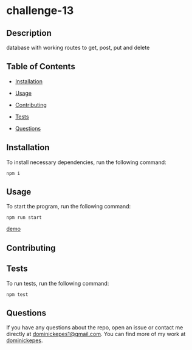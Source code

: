 # challenge-13


## Description

database with working routes to get, post, put and delete

## Table of Contents 

* [Installation](#installation)

* [Usage](#usage)

* [Contributing](#contributing)

* [Tests](#tests)

* [Questions](#questions)

## Installation

To install necessary dependencies, run the following command:

```
npm i
```

## Usage

To start the program, run the following command:

```
npm run start
```

[demo](https://youtu.be/Y0HlZiKK1U8)
  
## Contributing



## Tests

To run tests, run the following command:

```
npm test
```

## Questions

If you have any questions about the repo, open an issue or contact me directly at dominickepes1@gmail.com. You can find more of my work at [dominickepes](https://github.com/dominickepes/).

